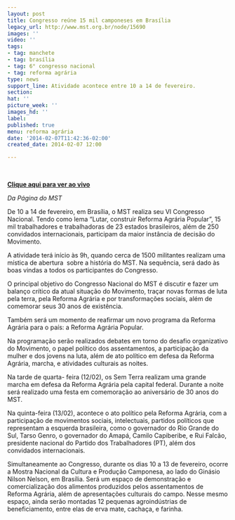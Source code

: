 ```yaml
---
layout: post
title: Congresso reúne 15 mil camponeses em Brasília
legacy_url: http://www.mst.org.br/node/15690
images: ''
video: ''
tags:
- tag: manchete
- tag: brasília
- tag: 6° congresso nacional
- tag: reforma agrária
type: news
support_line: Atividade acontece entre 10 a 14 de fevereiro.
section: 
hat: ''
picture_week: ''
images_hd: ''
label: 
published: true
menu: reforma agrária
date: '2014-02-07T11:42:36-02:00'
created_date: 2014-02-07 12:00

---
```

<p>&nbsp;</p><p><a target="_blank" href="http://pt.twitcasting.tv/midianinja"><strong>Clique aqui para ver ao vivo</strong></a></p><p><em>Da Página do MST</em></p><p>De 10 a 14 de fevereiro, em Brasília, o MST realiza seu VI Congresso Nacional. Tendo como lema “Lutar, construir Reforma Agrária Popular”, 15 mil trabalhadores e trabalhadoras de 23 estados brasileiros, além de 250 convidados internacionais, participam da maior instância de decisão do Movimento.&nbsp;</p><p>A atividade terá início às 9h, quando cerca de 1500 militantes realizam uma mística de abertura &nbsp;sobre a história do MST. Na sequência, será dado às boas vindas a todos os participantes do Congresso.</p><p>O principal objetivo do Congresso Nacional do MST é discutir e fazer um balanço crítico da atual situação do Movimento, traçar novas formas de luta pela terra, pela Reforma Agrária e por transformações sociais, além de comemorar seus 30 anos de existência.</p><p>Também será um momento de reafirmar um novo programa da Reforma Agrária para o país: a Reforma Agrária Popular.</p><p>Na programação serão realizados debates em torno do desafio organizativo do Movimento, o papel político dos assentamentos, a participação da mulher e dos jovens na luta, além de ato político em defesa da Reforma Agrária, marcha, e atividades culturais as noites.</p><p>Na tarde de quarta- feira (12/02), os Sem Terra realizam uma grande marcha em defesa da Reforma Agrária pela capital federal. Durante a noite será realizado uma festa em comemoração ao aniversário de 30 anos do MST.</p><p>Na quinta-feira (13/02), acontece o ato político pela Reforma Agrária, com a participação de movimentos sociais, intelectuais, partidos políticos que representam a esquerda brasileira, como o governador do Rio Grande do Sul, Tarso Genro, o governador do Amapá, Camilo Capiberibe, e Rui Falcão, presidente nacional do Partido dos Trabalhadores (PT), além dos convidados internacionais.</p><p>Simultaneamente ao Congresso, durante os dias 10 a 13 de fevereiro, ocorre a Mostra Nacional da Cultura e Produção Camponesa, ao lado do Ginásio Nilson Nelson, em Brasília. Será um espaço de demonstração e comercialização dos alimentos produzidos pelos assentamentos de Reforma Agrária, além de apresentações culturais do campo. Nesse mesmo espaço, ainda serão montadas 12 pequenas agroindústrias de beneficiamento, entre elas de erva mate, cachaça, e farinha.&nbsp;</p><p>&nbsp;</p><p>&nbsp;</p>
